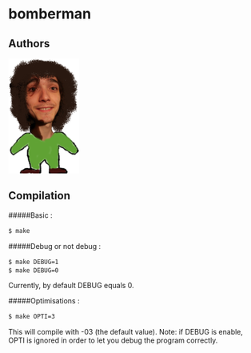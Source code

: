 bomberman
=========

Authors
-------
![Alt text](./avatars/delemo_b.png "delemo_b")

Compilation
-----------
#####Basic :
~~~bash
$ make 
~~~


#####Debug or not debug :
~~~bash
$ make DEBUG=1
$ make DEBUG=0
~~~
Currently, by default DEBUG equals 0.


#####Optimisations :
~~~bash
$ make OPTI=3
~~~
This will compile with -03 (the default value).
Note: if DEBUG is enable, OPTI is ignored in order to let you debug the program correctly.
